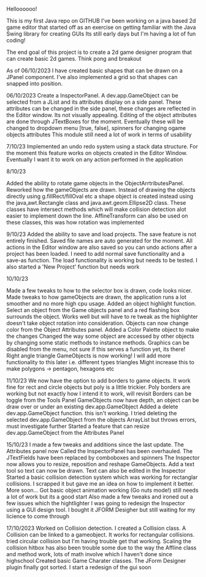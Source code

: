 Helloooooo!

This is my first Java repo on GITHUB
I've been working on a java based 2d game editor that started off as an exercise on getting familiar with the Java Swing library for creating GUIs
Its still early days but I'm having a lot of fun coding!

The end goal of this project is to create a 2d game designer program that can create basic 2d games. Think pong and breakout

As of 06/10/2023
I have created basic shapes that can be drawn on a JPanel component. I've also implemented a grid so that shapes can snapped into position.

06/10/2023
Create a InspectorPanel. A dev.app.GameObject can be selected from a JList and its attributes display on a side panel.
These attributes can be changed in the side panel, these changes are reflected in the Editor window.
Its not visually appealing. Editing of the object attributes are done through JTextBoxes for the moment. Eventually these will be changed to dropdown menu [true, false], spinners for changing ogame objects attributes
This module still need a lot of work in terms of usability

7/10/23
Implemented an undo redo system using a stack data structure. 
For the moment this feature works on objects created in the Editor Window. Eventually I want it to work on any action performed in the application

8/10/23

Added the ability to rotate game objects in the ObjectArrtributesPanel.
Reworked how the gameObjects are drawn. Instead of drawing the objects directly using 
g.fillRect/fillOval etc a shape object is created instead using the java,awt.Rectangle class and java.awt.geom.Ellipse2D class. These classes have intersect methods which will make collision detection alot easier to implement down the line. AffineTransform can also be used on these classes, this was how rotation was implemented

9/10/23
Added the ability to save and load projects. The save feature is not entirely finished. Saved file names are auto generated for the moment. All actions in the Editor window are also saved so you can undo actions after a project has been loaded. I need to add normal save functionality and a save-as function.
The load functionality is working but needs to be tested. 
I also started a 'New Project' function but needs work

10/10/23

Made a few tweaks to how to the selector box is drawn, code looks nicer. 
Made tweaks to how gameObjects are drawn, the application runs a lot smoother and no more high cpu usage.
Added an object highlight function. Select an object from the Game objects panel and a red flashing box
surrounds the object. Works well but will have to re tweak as the highlighter doesn't take object rotation into
consideration.
Objects can now change color from the Object Attributes panel. Added a Color Palette object to make the changes
Changed the way some object are accessed by other objects by changing some static methods to instance methods. 
Graphics can be disabled from the menu, not sure if this serves a function yet, its there!
Right angle triangle GameObjects is now working! I will add more functionality to this later i.e. different types triangles
Might increase this to make polygons -> pentagon, hexagons etc

11/10/23
We now have the option to add borders to game objects. It work fine for rect and circle objects but poly is a little trickier.
Poly borders are working but not exactly how I intend it to work, will revisit
Borders can be toggle from the Tools Panel
GameObjects now have depth, an object can be draw over or under an existing dev.app.GameObject
Added a delete dev.app.GameObject function. this isn't working. I tried deleting the selected dev.app.GameObject from the objects ArrayList but throws errors, must investigate further
Started a feature that can resize dev.app.GameObject from the Attributes Panel

15/10/23
I made a few tweaks and additions since the last update. The Attributes panel now Called the InspectorPanel has been overhauled.
The JTextFields have been replaced by comboboxes and spinners
The Inspector now allows you to resize, reposition and reshape GameObjects.
Add a text tool so text can now be drawn. Text can also be edited in the Inspector
Started a basic collision detection system which was working for rectanglar collisions. I scrapped it but gave me an idea 
on how to implement it better. More soon...
Got basic object animation working (Go nuts mode!) still needs a lot of work but its a good start
Also made a few tweaks and ironed out a few issues which the hightlighter 
I was going to redesign the Inspector using a GUI design tool. I bought it JFORM Desigher but still waiting for my licience to come through

17/10/2023
Worked on Collision detection. I created a Collision class. A Collision can be linked to a gameobject.
It works for rectangular collisions. tried circular collision but I'm having trouble get that working.
Scaling the collision hitbox has also been trouble some due to the way the Affline class and method work, lots of math involve which I haven't done since highschool
Created basic Game Charater classes. 
The JForm Designer plugin finally got sorted. I start a redesign of the gui soon



